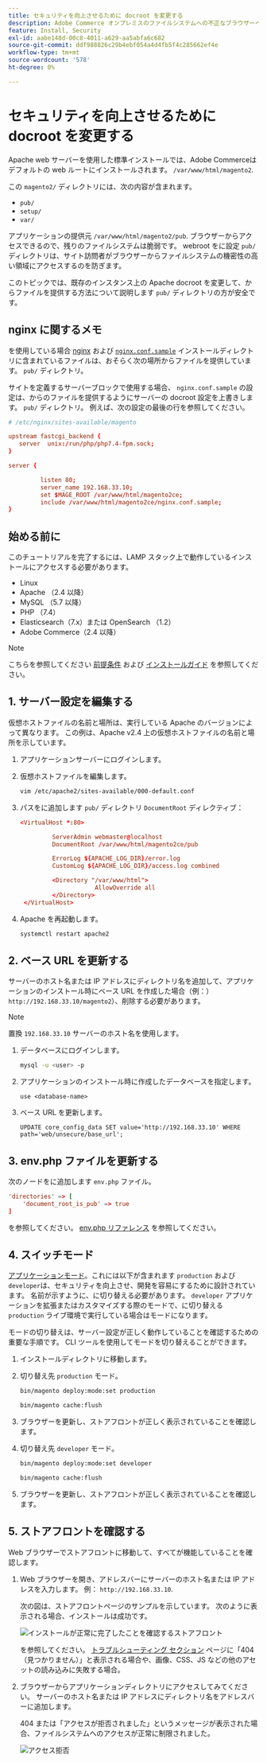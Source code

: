 ```yaml
---
title: セキュリティを向上させるために docroot を変更する
description: Adobe Commerce オンプレミスのファイルシステムへの不正なブラウザーベースのアクセスを防ぐ。
feature: Install, Security
exl-id: aabe148d-00c8-4011-a629-aa5abfa6c682
source-git-commit: ddf988826c29b4ebf054a4d4fb5f4c285662ef4e
workflow-type: tm+mt
source-wordcount: '578'
ht-degree: 0%

---
```


# セキュリティを向上させるために docroot を変更する

Apache web サーバーを使用した標準インストールでは、Adobe Commerceはデフォルトの web ルートにインストールされます。 `/var/www/html/magento2`.

この `magento2/` ディレクトリには、次の内容が含まれます。

- `pub/`
- `setup/`
- `var/`

アプリケーションの提供元 `/var/www/html/magento2/pub`. ブラウザーからアクセスできるので、残りのファイルシステムは脆弱です。
webroot をに設定 `pub/` ディレクトリは、サイト訪問者がブラウザーからファイルシステムの機密性の高い領域にアクセスするのを防ぎます。

このトピックでは、既存のインスタンス上の Apache docroot を変更して、からファイルを提供する方法について説明します `pub/` ディレクトリの方が安全です。

## nginx に関するメモ

を使用している場合 [nginx](../prerequisites/web-server/nginx.md) および [`nginx.conf.sample`](https://github.com/magento/magento2/blob/2.4/nginx.conf.sample) インストールディレクトリに含まれているファイルは、おそらく次の場所からファイルを提供しています。 `pub/` ディレクトリ。

サイトを定義するサーバーブロックで使用する場合、 `nginx.conf.sample` の設定は、からのファイルを提供するようにサーバーの docroot 設定を上書きします。 `pub/` ディレクトリ。 例えば、次の設定の最後の行を参照してください。

```conf
# /etc/nginx/sites-available/magento

upstream fastcgi_backend {
   server  unix:/run/php/php7.4-fpm.sock;
}

server {

         listen 80;
         server_name 192.168.33.10;
         set $MAGE_ROOT /var/www/html/magento2ce;
         include /var/www/html/magento2ce/nginx.conf.sample;
}
```

## 始める前に

このチュートリアルを完了するには、LAMP スタック上で動作しているインストールにアクセスする必要があります。

- Linux
- Apache （2.4 以降）
- MySQL （5.7 以降）
- PHP （7.4）
- Elasticsearch（7.x）または OpenSearch （1.2）
- Adobe Commerce（2.4 以降）

>[!NOTE]
>
>こちらを参照してください [前提条件](../prerequisites/overview.md) および [インストールガイド](../overview.md) を参照してください。

## 1. サーバー設定を編集する

仮想ホストファイルの名前と場所は、実行している Apache のバージョンによって異なります。 この例は、Apache v2.4 上の仮想ホストファイルの名前と場所を示しています。

1. アプリケーションサーバーにログインします。
1. 仮想ホストファイルを編集します。

   ```bash
   vim /etc/apache2/sites-available/000-default.conf
   ```

1. パスをに追加します `pub/` ディレクトリ `DocumentRoot` ディレクティブ：

   ```conf
   <VirtualHost *:80>
   
            ServerAdmin webmaster@localhost
            DocumentRoot /var/www/html/magento2ce/pub
   
            ErrorLog ${APACHE_LOG_DIR}/error.log
            CustomLog ${APACHE_LOG_DIR}/access.log combined
   
            <Directory "/var/www/html">
                        AllowOverride all
            </Directory>
    </VirtualHost>
   ```

1. Apache を再起動します。

   ```bash
   systemctl restart apache2
   ```

## 2. ベース URL を更新する

サーバーのホスト名または IP アドレスにディレクトリ名を追加して、アプリケーションのインストール時にベース URL を作成した場合（例：） `http://192.168.33.10/magento2`）、削除する必要があります。

>[!NOTE]
>
>置換 `192.168.33.10` サーバーのホスト名を使用します。

1. データベースにログインします。

   ```bash
   mysql -u <user> -p
   ```

1. アプリケーションのインストール時に作成したデータベースを指定します。

   ```shell
   use <database-name>
   ```

1. ベース URL を更新します。

   ```shell
   UPDATE core_config_data SET value='http://192.168.33.10' WHERE path='web/unsecure/base_url';
   ```

## 3. env.php ファイルを更新する

次のノードをに追加します `env.php` ファイル。

```conf
'directories' => [
    'document_root_is_pub' => true
]
```

を参照してください。 [env.php リファレンス](../../configuration/reference/config-reference-envphp.md) を参照してください。

## 4. スイッチモード

[アプリケーションモード](../../configuration/bootstrap/application-modes.md)。これには以下が含まれます `production` および `developer`は、セキュリティを向上させ、開発を容易にするために設計されています。 名前が示すように、に切り替える必要があります。 `developer` アプリケーションを拡張またはカスタマイズする際のモードで、に切り替える `production` ライブ環境で実行している場合はモードになります。

モードの切り替えは、サーバー設定が正しく動作していることを確認するための重要な手順です。 CLI ツールを使用してモードを切り替えることができます。

1. インストールディレクトリに移動します。
1. 切り替え先 `production` モード。

   ```bash
   bin/magento deploy:mode:set production
   ```

   ```bash
   bin/magento cache:flush
   ```

1. ブラウザーを更新し、ストアフロントが正しく表示されていることを確認します。
1. 切り替え先 `developer` モード。

   ```bash
   bin/magento deploy:mode:set developer
   ```

   ```bash
   bin/magento cache:flush
   ```

1. ブラウザーを更新し、ストアフロントが正しく表示されていることを確認します。

## 5. ストアフロントを確認する

Web ブラウザーでストアフロントに移動して、すべてが機能していることを確認します。

1. Web ブラウザーを開き、アドレスバーにサーバーのホスト名または IP アドレスを入力します。 例： `http://192.168.33.10`.

   次の図は、ストアフロントページのサンプルを示しています。 次のように表示される場合、インストールは成功です。

   ![インストールが正常に完了したことを確認するストアフロント](../../assets/installation/install-success_store.png)

   を参照してください。 [トラブルシューティング セクション](https://support.magento.com/hc/en-us/articles/360032994352) ページに「404 （見つかりません）」と表示される場合や、画像、CSS、JS などの他のアセットの読み込みに失敗する場合。

1. ブラウザーからアプリケーションディレクトリにアクセスしてみてください。 サーバーのホスト名または IP アドレスにディレクトリ名をアドレスバーに追加します。

   404 または「アクセスが拒否されました」というメッセージが表示された場合、ファイルシステムへのアクセスが正常に制限されました。

   ![アクセス拒否](../../assets/installation/access-denied.png)
